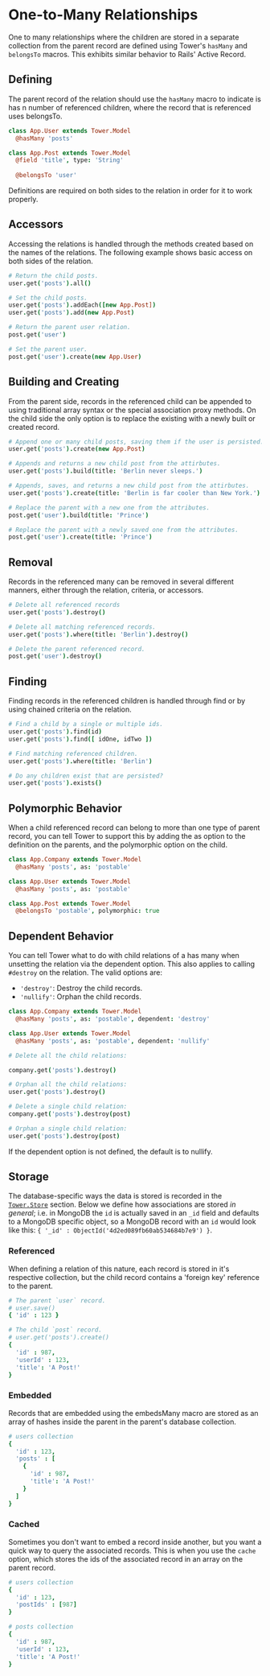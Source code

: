 # One-to-Many Relationships

One to many relationships where the children are stored in a separate collection from the parent record are defined using Tower's `hasMany` and `belongsTo` macros. This exhibits similar behavior to Rails' Active Record.

## Defining

The parent record of the relation should use the `hasMany` macro to indicate is has n number of referenced children, where the record that is referenced uses belongsTo.

```coffeescript
class App.User extends Tower.Model
  @hasMany 'posts'

class App.Post extends Tower.Model
  @field 'title', type: 'String'
  
  @belongsTo 'user'
```

Definitions are required on both sides to the relation in order for it to work properly.

## Accessors

Accessing the relations is handled through the methods created based on the names of the relations. The following example shows basic access on both sides of the relation.

```coffeescript
# Return the child posts.
user.get('posts').all()

# Set the child posts.
user.get('posts').addEach([new App.Post])
user.get('posts').add(new App.Post)

# Return the parent user relation.
post.get('user')

# Set the parent user.
post.get('user').create(new App.User)
```

## Building and Creating

From the parent side, records in the referenced child can be appended to using traditional array syntax or the special association proxy methods. On the child side the only option is to replace the existing with a newly built or created record.

```coffeescript
# Append one or many child posts, saving them if the user is persisted.
user.get('posts').create(new App.Post)

# Appends and returns a new child post from the attirbutes.
user.get('posts').build(title: 'Berlin never sleeps.')

# Appends, saves, and returns a new child post from the attirbutes.
user.get('posts').create(title: 'Berlin is far cooler than New York.')

# Replace the parent with a new one from the attributes.
post.get('user').build(title: 'Prince')

# Replace the parent with a newly saved one from the attributes.
post.get('user').create(title: 'Prince')
```

## Removal

Records in the referenced many can be removed in several different manners, either through the relation, criteria, or accessors.

```coffeescript
# Delete all referenced records
user.get('posts').destroy()

# Delete all matching referenced records.
user.get('posts').where(title: 'Berlin').destroy()

# Delete the parent referenced record.
post.get('user').destroy()
```

## Finding

Finding records in the referenced children is handled through find or by using chained criteria on the relation.

``` coffeescript
# Find a child by a single or multiple ids.
user.get('posts').find(id)
user.get('posts').find([ idOne, idTwo ])

# Find matching referenced children.
user.get('posts').where(title: 'Berlin')

# Do any children exist that are persisted?
user.get('posts').exists()
```

## Polymorphic Behavior

When a child referenced record can belong to more than one type of parent record, you can tell Tower to support this by adding the as option to the definition on the parents, and the polymorphic option on the child.

``` coffeescript
class App.Company extends Tower.Model
  @hasMany 'posts', as: 'postable'

class App.User extends Tower.Model
  @hasMany 'posts', as: 'postable'

class App.Post extends Tower.Model
  @belongsTo 'postable', polymorphic: true
```

## Dependent Behavior

You can tell Tower what to do with child relations of a has many when unsetting the relation via the dependent option. This also applies to calling `#destroy` on the relation. The valid options are:

- `'destroy'`: Destroy the child records.
- `'nullify'`: Orphan the child records.

``` coffeescript
class App.Company extends Tower.Model
  @hasMany 'posts', as: 'postable', dependent: 'destroy'

class App.User extends Tower.Model
  @hasMany 'posts', as: 'postable', dependent: 'nullify'

# Delete all the child relations:

company.get('posts').destroy()

# Orphan all the child relations:
user.get('posts').destroy()

# Delete a single child relation:
company.get('posts').destroy(post)

# Orphan a single child relation:
user.get('posts').destroy(post)
```

If the dependent option is not defined, the default is to nullify.

## Storage

The database-specific ways the data is stored is recorded in the [`Tower.Store`](/wiki/stores) section.  Below we define how associations are stored _in general_; i.e. in MongoDB the `id` is actually saved in an `_id` field and defaults to a MongoDB specific object, so a MongoDB record with an `id` would look like this: `{ '_id' : ObjectId('4d2ed089fb60ab534684b7e9') }`.

### Referenced

When defining a relation of this nature, each record is stored in it's respective collection, but the child record contains a 'foreign key' reference to the parent.

``` coffeescript
# The parent `user` record.
# user.save()
{ 'id' : 123 }

# The child `post` record.
# user.get('posts').create()
{
  'id' : 987,
  'userId' : 123,
  'title': 'A Post!'
}
```

### Embedded

Records that are embedded using the embedsMany macro are stored as an array of hashes inside the parent in the parent's database collection.

``` coffeescript
# users collection
{
  'id' : 123,
  'posts' : [
    { 
      'id' : 987,
      'title': 'A Post!'
    }
  ]
}
```

### Cached

Sometimes you don't want to embed a record inside another, but you want a quick way to query the associated records.  This is when you use the `cache` option, which stores the ids of the associated record in an array on the parent record.

``` coffeescript
# users collection
{
  'id' : 123,
  'postIds' : [987]
}

# posts collection
{
  'id' : 987,
  'userId' : 123,
  'title': 'A Post!'
}
```